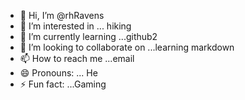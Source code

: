 - 👋 Hi, I’m @rhRavens
- 👀 I’m interested in ...  hiking
- 🌱 I’m currently learning ...github2
- 💞️ I’m looking to collaborate on ...learning markdown
- 📫 How to reach me ...email
- 😄 Pronouns: ... He
- ⚡ Fun fact: ...Gaming

<!---
rhRavens/rhRavens is a ✨ special ✨ repository because its `README.md` (this file) appears on your GitHub profile.
You can click the Preview link to take a look at your changes.
--->
